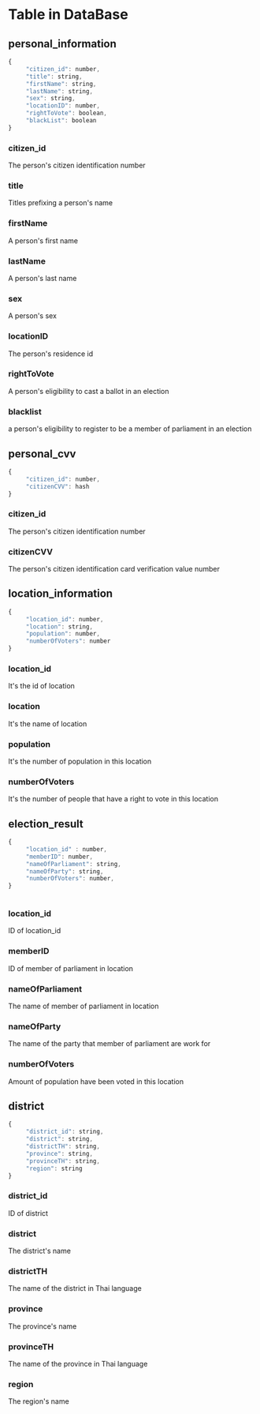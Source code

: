 # Table in DataBase

## personal_information

```js
{
     "citizen_id": number,
     "title": string,
     "firstName": string,
     "lastName": string,
     "sex": string,
     "locationID": number,
     "rightToVote": boolean,
     "blackList": boolean
}
```
### citizen_id
The person's citizen identification number

### title
Titles prefixing a person's name

### firstName
A person's first name

### lastName
A person's last name

### sex
A person's sex

### locationID
The person's residence id

### rightToVote
A person's eligibility to cast a ballot in an election

### blacklist
a person's eligibility to register to be a member of parliament in an election

## personal_cvv

```js
{
     "citizen_id": number,
     "citizenCVV": hash
}
```

### citizen_id
The person's citizen identification number

### citizenCVV
The person's citizen identification card verification value number

## location_information

```js
{
     "location_id": number, 
     "location": string,
     "population": number,
     "numberOfVoters": number
}
```

### location_id
It's the id of location

### location
It's the name of location

### population
It's the number of population in this location

### numberOfVoters
It's the number of people that have a right to vote in this location

## election_result

```js
{
     "location_id" : number,
     "memberID": number,
     "nameOfParliament": string,
     "nameOfParty": string,
     "numberOfVoters": number,
}
     
```

### location_id
ID of location_id

### memberID
ID of member of parliament in location

### nameOfParliament
The name of member of parliament in location

### nameOfParty
The name of the party that member of parliament are work for

### numberOfVoters
Amount of population have been voted in this location


## district

```js
{
     "district_id": string,
     "district": string,
     "districtTH": string,
     "province": string,
     "provinceTH": string,
     "region": string
}
```

### district_id
ID of district

### district
The district's name

### districtTH
The name of the district in Thai language

### province
The province's name

### provinceTH
The name of the province in Thai language

### region
The region's name